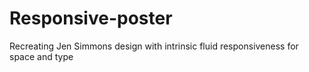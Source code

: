 # Responsive-poster
 Recreating Jen Simmons design with intrinsic fluid responsiveness for space and type
